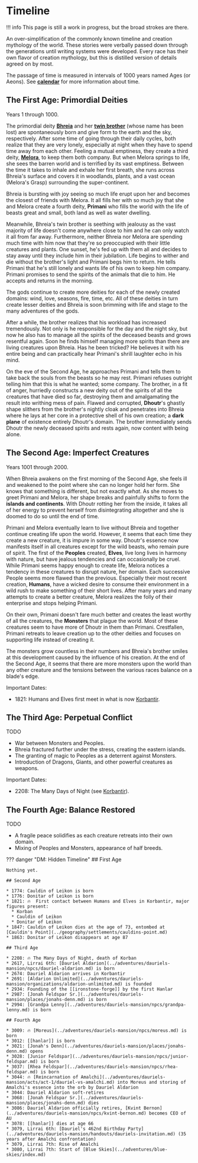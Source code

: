 # Timeline

!!! info
    This page is still a work in progress, but the broad strokes are there.

An over-simplification of the commonly known timeline and creation mythology of the world. These stories were verbally passed down through the generations until writing systems were developed. Every race has their own flavor of creation mythology, but this is distilled version of details agreed on by most.

The passage of time is measured in intervals of 1000 years named Ages (or Aeons). See [**calendar**](../etcetera/calendar.md) for more information about time.

## The First Age: Primordial Deities

Years 1 through 1000.

The primordial deity [**Bhreia**](../deities/bhreia.md) and her [**twin brother**](../deities/bhreias-brother.md) (whose name has been lost) are spontaneously born and give form to the earth and the sky, respectively. After some time of going through their daily cycles, both realize that they are very lonely, especially at night when they have to spend time away from each other. Feeling a mutual emptiness, they create a third deity, [**Melora**](../deities/melora.md), to keep them both company. But when Melora springs to life, she sees the barren world and is terrified by its vast emptiness. Between the time it takes to inhale and exhale her first breath, she runs across Bhreia's surface and covers it in woodlands, plants, and a vast ocean (Melora's Grasp) surrounding the super-continent.

Bhreia is bursting with joy seeing so much life erupt upon her and becomes the closest of friends with Melora. It all fills her with so much joy that she and Melora create a fourth deity, **Primani** who fills the world with the life of beasts great and small, both land as well as water dwelling.

Meanwhile, Bhreia's twin brother is seething with jealousy as the vast majority of life doesn't come anywhere close to him and he can only watch it all from far away. Furthermore, neither Bhreia nor Melora are spending much time with him now that they're so preoccupied with their little creatures and plants. One sunset, he's fed up with them all and decides to stay away until they include him in their jubilation. Life begins to wither and die without the brother's light and Primani begs him to return. He tells Primani that he's still lonely and wants life of his own to keep him company. Primani promises to send the spirits of the animals that die to him. He accepts and returns in the morning.

The gods continue to create more deities for each of the newly created domains: wind, love, seasons, fire, time, etc. All of these deities in turn create lesser deities and Bhreia is soon brimming with life and stage to the many adventures of the gods.

After a while, the brother realizes that his workload has increased tremendously. Not only is he responsible for the day and the night sky, but now he also has to manage all the spirits of the deceased beasts and grows resentful again. Soon he finds himself managing more spirits than there are living creatures upon Bhreia. Has he been tricked? He believes it with his entire being and can practically hear Primani's shrill laughter echo in his mind.

On the eve of the Second Age, he approaches Primani and tells them to take back the souls from the beasts so he may rest. Primani refuses outright telling him that this is what he wanted; some company. The brother, in a fit of anger, hurriedly constructs a new deity out of the spirits of all the creatures that have died so far, destroying them and amalgamating the result into writhing mess of pain. Flawed and corrupted, **Dhoutr**'s ghastly shape slithers from the brother's nightly cloak and penetrates into Bhreia where he lays at her core in a protective shell of his own creation; a **dark plane** of existence entirely Dhoutr's domain. The brother immediately sends Dhoutr the newly deceased spirits and rests again, now content with being alone.

## The Second Age: Imperfect Creatures

Years 1001 through 2000.

When Bhreia awakens on the first morning of the Second Age, she feels ill and weakened to the point where she can no longer hold her form. She knows that something is different, but not exactly *what*. As she moves to greet Primani and Melora, her shape breaks and painfully shifts to form the **islands and continents**. With Dhoutr rotting her from the inside, it takes all of her energy to prevent herself from disintegrating altogether and she is doomed to do so until the end of time.

Primani and Melora eventually learn to live without Bhreia and together continue creating life upon the world. However, it seems that each time they create a new creature, it is impure in some way. Dhoutr's essence now manifests itself in all creatures except for the wild beasts, who remain pure of spirit. The first of the **Peoples** created, **Elves**, live long lives in harmony with nature, but have jealous tendencies and can occasionally be cruel. While Primani seems happy enough to create life, Melora notices a tendency in these creatures to disrupt nature, her domain. Each successive People seems more flawed than the previous. Especially their most recent creation, **Humans**, have a wicked desire to consume their environment in a wild rush to make something of their short lives. After many years and many attempts to create a better creature, Melora realizes the folly of their enterprise and stops helping Primani.

On their own, Primani doesn't fare much better and creates the least worthy of all the creatures, the **Monsters** that plague the world. Most of these creatures seem to have more of Dhoutr in them than Primani. Crestfallen, Primani retreats to leave creation up to the other deities and focuses on supporting life instead of creating it.

The monsters grow countless in their numbers and Bhreia's brother smiles at this development caused by the influence of his creation. At the end of the Second Age, it seems that there are more monsters upon the world than any other creature and the tensions between the various races balance on a blade's edge.

Important Dates:

* 1821: Humans and Elves first meet in what is now [Korbantir](../geography/countries/korbantir.md).

## The Third Age: Perpetual Conflict

TODO

* War between Monsters and Peoples.
* Bhreia fractured further under the stress, creating the eastern islands.
* The granting of magic to Peoples as a deterrent against Monsters.
* Introduction of Dragons, Giants, and other powerful creatures as weapons.

Important Dates:

* 2208: The Many Days of Night (see [Korbantir](../geography/countries/korbantir.md)).

## The Fourth Age: Balance Restored

TODO

* A fragile peace solidifies as each creature retreats into their own domain.
* Mixing of Peoples and Monsters, appearance of half breeds.

??? danger "DM: Hidden Timeline"
    ## First Age

    Nothing yet.

    ## Second Age

    * 1774: Cauldin of Leikon is born
    * 1776: Donitar of Leikon is born
    * 1821: 🔥  First contact between Humans and Elves in Korbantir, major figures present:
      * Korban
      * Cauldin of Leikon
      * Donitar of Leikon
    * 1847: Cauldin of Leikon dies at the age of 73, entombed at [Cauldin's Point](../geography/settlements/cauldins-point.md)
    * 1863: Donitar of Leikon disappears at age 87

    ## Third Age

    * 2208: 🔥 The Many Days of Night, death of Korban
    * 2617, Lirrai 6th: [Dauriel Aldarion](../adventures/dauriels-mansion/npcs/dauriel-aldarion.md) is born
    * 2674: Dauriel Aldarion arrives in Korbantir
    * 2691: [Aldarion Unlimited](../adventures/dauriels-mansion/organizations/aldarion-unlimited.md) is founded
    * 2934: Founding of the [[ironstone-forge]] by the first Hanlar
    * 2987: [Jonah Feldspar Sr.](../adventures/dauriels-mansion/places/jonahs-denn.md) is born
    * 2994: [Grandpa Lenny](../adventures/dauriels-mansion/npcs/grandpa-lenny.md) is born

    ## Fourth Age

    * 3009: 🔥 [Moreus](../adventures/dauriels-mansion/npcs/moreus.md) is born
    * 3012: [[hanlar]] is born
    * 3021: [Jonah's Denn](../adventures/dauriels-mansion/places/jonahs-denn.md) opens
    * 3028: [Junior Feldspar](../adventures/dauriels-mansion/npcs/junior-feldspar.md) is born
    * 3037: [Rhea Feldspar](../adventures/dauriels-mansion/npcs/rhea-feldspar.md) is born
    * 3044: 🔥 [Reincarnation of Amalchi](../adventures/dauriels-mansion/acts/act-1/dauriel-vs-amalchi.md) into Moreus and storing of Amalchi's essence into the orb by Dauriel Aldarion
    * 3044: Dauriel Aldarion soft-retires
    * 3068: [Jonah Feldspar Sr.](../adventures/dauriels-mansion/places/jonahs-denn.md) dies
    * 3086: Dauriel Aldarion officially retires, [Kvint Bernon](../adventures/dauriels-mansion/npcs/kvint-bernon.md) becomes CEO of AU
    * 3078: [[hanlar]] dies at age 66
    * 3079, Lirrai 6th: [Dauriel's 462nd Birthday Party](../adventures/dauriels-mansion/handouts/dauriels-invitation.md) (35 years after Amalchi confrontation)
    * 3079, Lirrai 7th: Rise of Amalchi
    * 3080, Lirrai 7th: Start of [Blue Skies](../adventures/blue-skies/index.md)
